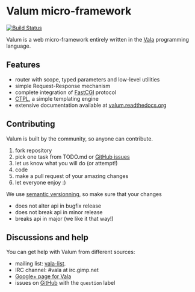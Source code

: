 Valum micro-framework
=====================

[![Build Status](https://travis-ci.org/antono/valum.svg)](https://travis-ci.org/antono/valum)

Valum is a web micro-framework entirely written in the
[Vala](https://wiki.gnome.org/Projects/Vala) programming language.

Features
--------

 - router with scope, typed parameters and low-level utilities
 - simple Request-Response mechanism
 - complete integration of [FastCGI](http://www.fastcgi.com/drupal/) protocol
 - [CTPL](http://ctpl.tuxfamily.org/), a simple templating engine
 - extensive documentation available at [valum.readthedocs.org](http://valum.readthedocs.org/en/latest)

Contributing
------------

Valum is built by the community, so anyone can contribute.

 1. fork repository
 2. pick one task from TODO.md or [GitHub issues](https://github.com/antono/valum/issues)
 3. let us know what you will do (or attempt!)
 4. code
 5. make a pull request of your amazing changes
 6. let everyone enjoy :)

We use [semantic versionning](http://semver.org/), so make sure that your
changes

 * does not alter api in bugfix release
 * does not break api in minor release
 * breaks api in major (we like it that way!)

Discussions and help
--------------------

You can get help with Valum from different sources:

 - mailing list: [vala-list](https://mail.gnome.org/mailman/listinfo/vala-list).
 - IRC channel: #vala at irc.gimp.net
 - [Google+ page for Vala](https://plus.google.com/115393489934129239313/)
 - issues on [GitHub](https://github.com/antono/valum/issues) with the
   `question` label
